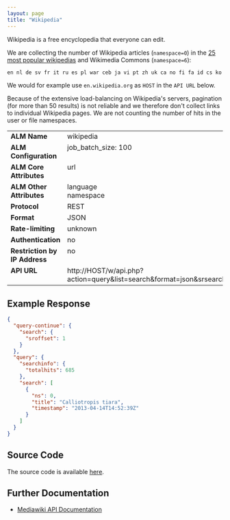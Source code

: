 ```yaml
---
layout: page
title: "Wikipedia"
---
```

Wikipedia is a free encyclopedia that everyone can edit.

We are collecting the number of Wikipedia articles (`namespace=0`) in the [25 most popular wikipedias](https://meta.wikimedia.org/wiki/List_of_Wikipedias#All_Wikipedias_ordered_by_number_of_articles) and Wikimedia Commons (`namespace=6`):

```sh
en nl de sv fr it ru es pl war ceb ja vi pt zh uk ca no fi fa id cs ko hu ar commons
```

We would for example use `en.wikipedia.org` as `HOST` in the `API URL` below.

Because of the extensive load-balancing on Wikipedia's servers, pagination (for more than 50 results) is not reliable and we therefore don't collect links to individual Wikipedia pages. We are not counting the number of hits in the user or file namespaces.

<table width=100% border="0" cellspacing="0" cellpadding="0">
<tbody>
<tr>
<td valign="top" width=30%><strong>ALM Name</strong></td>
<td valign="top" width=70%>wikipedia</td>
</tr>
<tr>
<td valign="top" width=20%><strong>ALM Configuration</strong></td>
<td valign="top" width=80%>job_batch_size: 100</td>
</tr>
<tr>
<td valign="top" width=20%><strong>ALM Core Attributes</strong></td>
<td valign="top" width=80%>url</td>
</tr>
<td valign="top" width=20%><strong>ALM Other Attributes</strong></td>
<td valign="top" width=80%>language<br/>namespace</td>
</tr>
<tr>
<td valign="top" width=30%><strong>Protocol</strong></td>
<td valign="top" width=70%>REST</td>
</tr>
<tr>
<td valign="top" width=30%><strong>Format</strong></td>
<td valign="top" width=70%>JSON</td>
</tr>
<tr>
<td valign="top" width=20%><strong>Rate-limiting</strong></td>
<td valign="top" width=80%>unknown</td>
</tr>
<tr>
<td valign="top" width=20%><strong>Authentication</strong></td>
<td valign="top" width=80%>no</td>
</tr>
<tr>
<td valign="top" width=20%><strong>Restriction by IP Address</strong></td>
<td valign="top" width=80%>no</td>
</tr>
<tr>
<td valign="top" width=20%><strong>API URL</strong></td>
<td valign="top" width=80%>http://HOST/w/api.php?action=query&list=search&format=json&srsearch=%22DOI%22&srnamespace=NAMESPACE&srwhat=text&srinfo=totalhits&srprop=timestamp&srlimit=1</td>
</tr>
</tbody>
</table>

## Example Response

```json
{
  "query-continue": {
    "search": {
      "sroffset": 1
    }
  },
  "query": {
    "searchinfo": {
      "totalhits": 685
    },
    "search": [
      {
        "ns": 0,
        "title": "Calliotropis tiara",
        "timestamp": "2013-04-14T14:52:39Z"
      }
    ]
  }
}
```

## Source Code
The source code is available [here](https://github.com/articlemetrics/alm/blob/master/app/models/sources/wikipedia.rb).

## Further Documentation
* [Mediawiki API Documentation](http://www.mediawiki.org/wiki/API:Main_page)